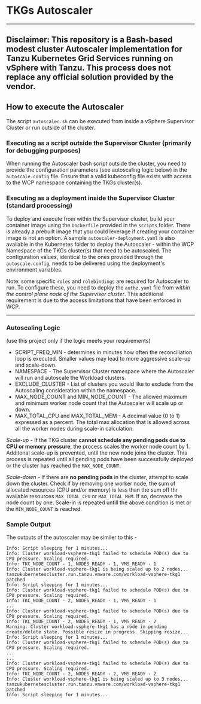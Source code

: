# TKGs Autoscaler

---
**Disclaimer**: This repository is a Bash-based modest cluster Autoscaler implementation for Tanzu Kubernetes Grid Services running on vSphere with Tanzu.  This process does not replace any official solution provided by the vendor.
---

## How to execute the Autoscaler
The script `autoscaler.sh` can be executed from inside a vSphere Supervisor Cluster or run outside of the cluster. 

### Executing as a script outside the Supervisor Cluster (primarily for debugging purposes)
When running the Autoscaler bash script outside the cluster, you need to provide the configuration parameters (see autoscaling logic below) in the `autoscale.config` file. Ensure that a valid kubeconfig file exists with access to the WCP namespace containing the TKGs cluster(s).

### Executing as a deployment inside the Supervisor Cluster (standard processing)
To deploy and execute from within the Supervisor cluster, build your container image using the `Dockerfile` provided in the `scripts` folder. There is already a prebuilt image that you could leverage if creating your container image is not an option.  A sample `autoscaler-deployment.yaml` is also available in the Kubernetes folder to deploy the Autoscaler - within the WCP Namespace of the TKGs cluster(s) that need to be autoscaled. The configuration values, identical to the ones provided through the `autoscale.config`, needs to be delivered using the deployment's environment variables. 

Note: some specific `roles` and `rolebindings` are required for Autoscaler to run. To configure these, you need to deploy the `authz.yaml` file from *within the control plane node of the Supervisor cluster*. This additional requirement is due to the access limitations that have been enforced in WCP. 

---
### Autoscaling Logic 
(use this project only if the logic meets your requirements)

* SCRIPT_FREQ_MIN - determines in minutes how often the reconciliation loop is executed. Smaller values may lead to more aggressive scale-up and scale-down.
* NAMESPACE - The Supervisor Cluster namespace where the Autoscaler will run and autoscale the Workload clusters.
* EXCLUDE_CLUSTER - List of clusters you would like to exclude from the Autoscaling consideration within the namespace. 
* MAX_NODE_COUNT and MIN_NODE_COUNT - The allowed maximum and minimum worker node count that the Autoscaler will scale up or down.
* MAX_TOTAL_CPU and MAX_TOTAL_MEM - A decimal value (0 to 1) expressed as a percent. The total max allocation that is allowed across all the worker nodes during scale-in calculation. 

*Scale-up* -  If the TKG cluster **cannot schedule any pending pods due to CPU or memory pressure**, the process scales the worker node count by 1. Additonal scale-up is prevented, until the new node joins the cluster. This process is repeated until all pending pods have been successfully deployed or the cluster has reached the `MAX_NODE_COUNT`.

*Scale-down* - If there are **no pending pods** in the cluster, attempt to scale down the cluster. Check if by removing one worker node, the sum of allocated resources (CPU and/or memory)  is less than the sum off thr available resources `MAX_TOTAL_CPU` or `MAX_TOTAL_MEM`. If so, decrease the node count by one. Scale-in is repeated untill the above condition is met or the `MIN_NODE_COUNT` is reached.

### Sample Output
The outputs of the autoscaler may be similer to this - 

```
Info: Script sleeping for 1 minutes...
Info: Cluster workload-vsphere-tkg1 failed to schedule POD(s) due to CPU pressure. Scaling required.
Info: TKC_NODE_COUNT - 1, NODES_READY - 1, VMS_READY - 1
Info: Cluster workload-vsphere-tkg1 is being scaled up to 2 nodes...
tanzukubernetescluster.run.tanzu.vmware.com/workload-vsphere-tkg1 patched
Info: Script sleeping for 1 minutes...
Info: Cluster workload-vsphere-tkg1 failed to schedule POD(s) due to CPU pressure. Scaling required.
Info: TKC_NODE_COUNT - 2, NODES_READY - 1, VMS_READY - 1
...
Info: Cluster workload-vsphere-tkg1 failed to schedule POD(s) due to CPU pressure. Scaling required.
Info: TKC_NODE_COUNT - 2, NODES_READY - 1, VMS_READY - 2
Warning: Cluster workload-vsphere-tkg1 has a node in pending create/delete state. Possible resize in progress. Skipping resize...
Info: Script sleeping for 1 minutes...
Info: Cluster workload-vsphere-tkg1 failed to schedule POD(s) due to CPU pressure. Scaling required.
...
...
Info: Cluster workload-vsphere-tkg1 failed to schedule POD(s) due to CPU pressure. Scaling required.
Info: TKC_NODE_COUNT - 2, NODES_READY - 2, VMS_READY - 2
Info: Cluster workload-vsphere-tkg1 is being scaled up to 3 nodes...
tanzukubernetescluster.run.tanzu.vmware.com/workload-vsphere-tkg1 patched
Info: Script sleeping for 1 minutes...
```

